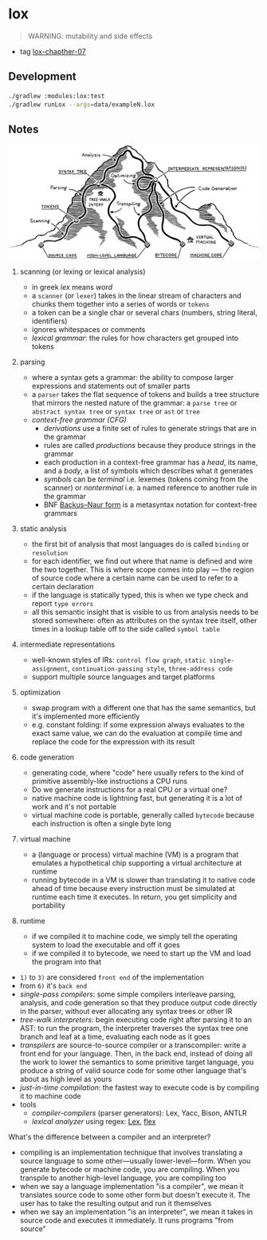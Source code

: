 # lox

> WARNING: mutability and side effects

* tag [lox-chapther-07](TODO)

## Development

```bash
./gradlew :modules:lox:test
./gradlew runLox --args=data/exampleN.lox
```

## Notes

<p align="center">
  <img src="../../doc/ci-mountain.png" alt="mountain">
</p>

1) scanning (or lexing or lexical analysis)
    * in greek *lex* means *word*
    * a `scanner` (or `lexer`) takes in the linear stream of characters and chunks them together into a series of words or `tokens`
    * a token can be a single char or several chars (numbers, string literal, identifiers)
    * ignores whitespaces or comments
    * *lexical grammar*: the rules for how characters get grouped into tokens

2) parsing
    * where a syntax gets a grammar: the ability to compose larger expressions and statements out of smaller parts
    * a `parser` takes the flat sequence of tokens and builds a tree structure that mirrors the nested nature of the grammar: a `parse tree` or `abstract syntax tree` or `syntax tree` or `ast` or `tree`
    * *context-free grammar (CFG)*
        - *derivations* use a finite set of rules to generate strings that are in the grammar
        - rules are called *productions* because they produce strings in the grammar
        - each production in a context-free grammar has a *head*, its name, and a *body*, a list of symbols which describes what it generates
        - *symbols* can be *terminal* i.e. lexemes (tokens coming from the scanner) or *nonterminal* i.e. a named reference to another rule in the grammar
        - BNF [Backus–Naur form](https://en.wikipedia.org/wiki/Backus%E2%80%93Naur_form) is a metasyntax notation for context-free grammars

<!--
https://stackoverflow.com/questions/39435225/how-convert-the-context-free-grammar-of-json-to-state-machine
https://stackoverflow.com/questions/2245962/is-there-an-alternative-for-flex-bison-that-is-usable-on-8-bit-embedded-systems
https://stackoverflow.com/questions/25049751/constructing-an-abstract-syntax-tree-with-a-list-of-tokens
https://stackoverflow.com/questions/24661870/creating-a-syntax-tree-from-tokens
https://stackoverflow.com/questions/31600121/how-do-you-write-an-arithmetic-expression-parser-in-javascript-without-using-ev

https://stackoverflow.com/questions/29090179/does-java-8-provide-an-alternative-to-the-visitor-pattern
https://stackoverflow.com/questions/33602705/best-way-to-implement-visitor-pattern-in-kotlin
-->

3) static analysis
    * the first bit of analysis that most languages do is called `binding` or `resolution`
    * for each identifier, we find out where that name is defined and wire the two together. This is where scope comes into play — the region of source code where a certain name can be used to refer to a certain declaration
    * if the language is statically typed, this is when we type check and report `type errors`
    * all this semantic insight that is visible to us from analysis needs to be stored somewhere: often as attributes on the syntax tree itself, other times in a lookup table off to the side called `symbol table`

4) intermediate representations
    * well-known styles of IRs: `control flow graph`, `static single-assignment`, `continuation-passing style`, `three-address code`
    * support multiple source languages and target platforms

5) optimization
    * swap program with a different one that has the same semantics, but it's implemented more efficiently
    * e.g. constant folding: if some expression always evaluates to the exact same value, we can do the evaluation at compile time and replace the code for the expression with its result


6) code generation
    * generating code, where "code" here usually refers to the kind of primitive assembly-like instructions a CPU runs
    * Do we generate instructions for a real CPU or a virtual one?
    * native machine code is lightning fast, but generating it is a lot of work and it's not portable
    * virtual machine code is portable, generally called `bytecode` because each instruction is often a single byte long

7) virtual machine
    * a (language or process) virtual machine (VM) is a program that emulates a hypothetical chip supporting a virtual architecture at runtime
    * running bytecode in a VM is slower than translating it to native code ahead of time because every instruction must be simulated at runtime each time it executes. In return, you get simplicity and portability

8) runtime
    * if we compiled it to machine code, we simply tell the operating system to load the executable and off it goes
    * if we compiled it to bytecode, we need to start up the VM and load the program into that

* `1)` to `3)` are considered `front end` of the implementation
* from `6)` it's `back end`
* *single-pass compilers*: some simple compilers interleave parsing, analysis, and code generation so that they produce output code directly in the parser, without ever allocating any syntax trees or other IR
* *tree-walk interpreters*: begin executing code right after parsing it to an AST: to run the program, the interpreter traverses the syntax tree one branch and leaf at a time, evaluating each node as it goes
* *transpilers* are source-to-source compiler or a transcompiler: write a front end for your language. Then, in the back end, instead of doing all the work to lower the semantics to some primitive target language, you produce a string of valid source code for some other language that's about as high level as yours
* *just-in-time compilation*: the fastest way to execute code is by compiling it to machine code
* tools 
    - *compiler-compilers* (parser generators): Lex, Yacc, Bison, ANTLR
    - *lexical analyzer* using regex: [Lex](http://dinosaur.compilertools.net/lex/), [flex](https://github.com/westes/flex)

What's the difference between a compiler and an interpreter?
* compiling is an implementation technique that involves translating a source language to some other—usually lower-level—form. When you generate bytecode or machine code, you are compiling. When you transpile to another high-level language, you are compiling too
* when we say a language implementation "is a compiler", we mean it translates source code to some other form but doesn't execute it. The user has to take the resulting output and run it themselves
* when we say an implementation "is an interpreter", we mean it takes in source code and executes it immediately. It runs programs "from source"
